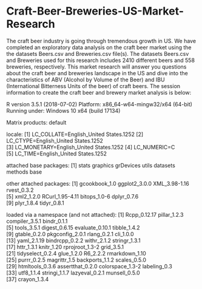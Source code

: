 # Craft-Beer-Breweries-US-Market-Research
The craft beer industry is going through tremendous growth in US. We have completed an exploratory data analysis on the craft beer market using the the datasets Beers.csv and Breweries.csv file(s). The datasets Beers.csv and Breweries used for this research includes 2410 different beers and 558 breweries, respectively.  This market research will answer you questions about the craft beer and breweries landscape in the US and dive into the characteristics of ABV (Alcohol by Volume of the Beer) and IBU (International Bitterness Units of the beer) of craft beers.  The session information to create the craft beer and brewery market analysis is below:

R version 3.5.1 (2018-07-02)
Platform: x86_64-w64-mingw32/x64 (64-bit)
Running under: Windows 10 x64 (build 17134)
 
Matrix products: default
 
locale:
[1] LC_COLLATE=English_United States.1252 
[2] LC_CTYPE=English_United States.1252   
[3] LC_MONETARY=English_United States.1252
[4] LC_NUMERIC=C                          
[5] LC_TIME=English_United States.1252    

attached base packages:
[1] stats     graphics  grDevices utils     datasets  methods   base     
 
other attached packages:
[1] gcookbook_1.0   ggplot2_3.0.0   XML_3.98-1.16   rvest_0.3.2    
[5] xml2_1.2.0      RCurl_1.95-4.11 bitops_1.0-6    dplyr_0.7.6    
[9] plyr_1.8.4      tidyr_0.8.1    
 
loaded via a namespace (and not attached):
[1] Rcpp_0.12.17     pillar_1.2.3     compiler_3.5.1   bindr_0.1.1     
[5] tools_3.5.1      digest_0.6.15    evaluate_0.10.1  tibble_1.4.2    
[9] gtable_0.2.0     pkgconfig_2.0.1  rlang_0.2.1      cli_1.0.0       
[13] yaml_2.1.19      bindrcpp_0.2.2   withr_2.1.2      stringr_1.3.1   
[17] httr_1.3.1       knitr_1.20       rprojroot_1.3-2  grid_3.5.1      
[21] tidyselect_0.2.4 glue_1.2.0       R6_2.2.2         rmarkdown_1.10  
[25] purrr_0.2.5      magrittr_1.5     backports_1.1.2  scales_0.5.0    
[29] htmltools_0.3.6  assertthat_0.2.0 colorspace_1.3-2 labeling_0.3    
[33] utf8_1.1.4       stringi_1.1.7    lazyeval_0.2.1   munsell_0.5.0   
[37] crayon_1.3.4
